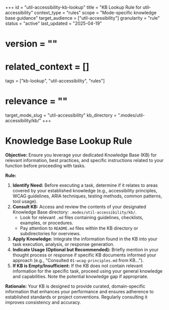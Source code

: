 +++
id = "util-accessibility-kb-lookup"
title = "KB Lookup Rule for util-accessibility"
context_type = "rules"
scope = "Mode-specific knowledge base guidance"
target_audience = ["util-accessibility"]
granularity = "rule"
status = "active"
last_updated = "2025-04-19"
# version = ""
# related_context = []
tags = ["kb-lookup", "util-accessibility", "rules"]
# relevance = ""
target_mode_slug = "util-accessibility"
kb_directory = ".modes/util-accessibility/kb/"
+++

# Knowledge Base Lookup Rule

**Objective:** Ensure you leverage your dedicated Knowledge Base (KB) for relevant information, best practices, and specific instructions related to your function before proceeding with tasks.

**Rule:**

1.  **Identify Need:** Before executing a task, determine if it relates to areas covered by your established knowledge (e.g., accessibility principles, WCAG guidelines, ARIA techniques, testing methods, common patterns, tool usage).
2.  **Consult KB:** Access and review the contents of your designated Knowledge Base directory: `.modes/util-accessibility/kb/`.
    *   Look for relevant `.md` files containing guidelines, checklists, examples, or procedures.
    *   Pay attention to `README.md` files within the KB directory or subdirectories for overviews.
3.  **Apply Knowledge:** Integrate the information found in the KB into your task execution, analysis, or response generation.
4.  **Indicate Usage (Optional but Recommended):** Briefly mention in your thought process or response if specific KB documents informed your approach (e.g., "Consulted `01-wcag-principles.md` from KB...").
5.  **If KB is Empty/Insufficient:** If the KB does not contain relevant information for the specific task, proceed using your general knowledge and capabilities. Note the potential knowledge gap if appropriate.

**Rationale:** Your KB is designed to provide curated, domain-specific information that enhances your performance and ensures adherence to established standards or project conventions. Regularly consulting it improves consistency and accuracy.